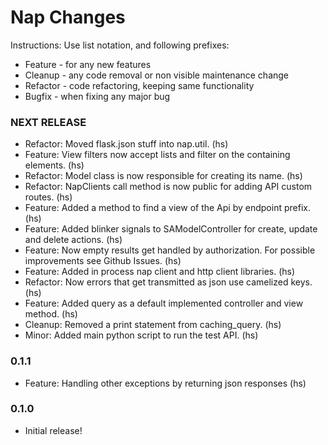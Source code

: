 Nap Changes
==============

Instructions:
Use list notation, and following prefixes:

- Feature - for any new features
- Cleanup - any code removal or non visible maintenance change
- Refactor - code refactoring, keeping same functionality
- Bugfix - when fixing any major bug


### NEXT RELEASE

- Refactor: Moved flask.json stuff into nap.util. (hs)
- Feature: View filters now accept lists and filter on the containing elements. (hs)
- Refactor: Model class is now responsible for creating its name. (hs)
- Refactor: NapClients call method is now public for adding API custom routes. (hs)
- Feature: Added a method to find a view of the Api by endpoint prefix. (hs)
- Feature: Added blinker signals to SAModelController for create, update and delete actions. (hs)
- Feature: Now empty results get handled by authorization. For possible improvements see Github Issues. (hs)
- Feature: Added in process nap client and http client libraries. (hs)
- Refactor: Now errors that get transmitted as json use camelized keys. (hs)
- Feature: Added query as a default implemented controller and view method. (hs)
- Cleanup: Removed a print statement from caching_query. (hs)
- Minor: Added main python script to run the test API. (hs)

### 0.1.1

- Feature: Handling other exceptions by returning json responses (hs)


### 0.1.0

- Initial release!


